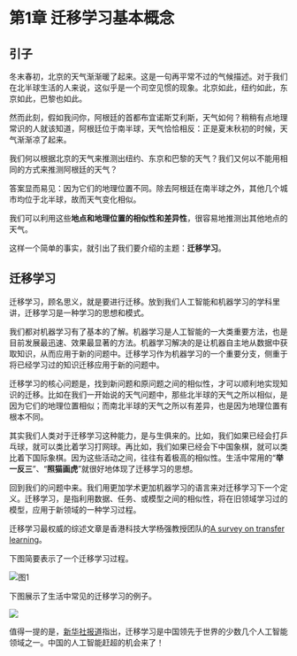 # 第1章 迁移学习基本概念

## 引子

冬末春初，北京的天气渐渐暖了起来。这是一句再平常不过的气候描述。对于我们在北半球生活的人来说，这似乎是一个司空见惯的现象。北京如此，纽约如此，东京如此，巴黎也如此。

然而此刻，假如我问你，阿根廷的首都布宜诺斯艾利斯，天气如何？稍稍有点地理常识的人就该知道，阿根廷位于南半球，天气恰恰相反：正是夏末秋初的时候，天气渐渐凉了起来。

我们何以根据北京的天气来推测出纽约、东京和巴黎的天气？我们又何以不能用相同的方式来推测阿根廷的天气？

答案显而易见：因为它们的地理位置不同。除去阿根廷在南半球之外，其他几个城市均位于北半球，故而天气变化相似。

我们可以利用这些**地点和地理位置的相似性和差异性**，很容易地推测出其他地点的天气。

这样一个简单的事实，就引出了我们要介绍的主题：**迁移学习**。

## 迁移学习

迁移学习，顾名思义，就是要进行迁移。放到我们人工智能和机器学习的学科里讲，迁移学习是一种学习的思想和模式。

我们都对机器学习有了基本的了解。机器学习是人工智能的一大类重要方法，也是目前发展最迅速、效果最显著的方法。机器学习解决的是让机器自主地从数据中获取知识，从而应用于新的问题中。迁移学习作为机器学习的一个重要分支，侧重于将已经学习过的知识迁移应用于新的问题中。

迁移学习的核心问题是，找到新问题和原问题之间的相似性，才可以顺利地实现知识的迁移。比如在我们一开始说的天气问题中，那些北半球的天气之所以相似，是因为它们的地理位置相似；而南北半球的天气之所以有差异，也是因为地理位置有根本不同。

其实我们人类对于迁移学习这种能力，是与生俱来的。比如，我们如果已经会打乒乓球，就可以类比着学习打网球。再比如，我们如果已经会下中国象棋，就可以类比着下国际象棋。因为这些活动之间，往往有着极高的相似性。生活中常用的“**举一反三**”、“**照猫画虎**”就很好地体现了迁移学习的思想。

回到我们的问题中来。我们用更加学术更加机器学习的语言来对迁移学习下一个定义。迁移学习，是指利用数据、任务、或模型之间的相似性，将在旧领域学习过的模型，应用于新领域的一种学习过程。

迁移学习最权威的综述文章是香港科技大学杨强教授团队的[A survey on transfer learning](https://ieeexplore.ieee.org/abstract/document/5288526/)。

下图简要表示了一个迁移学习过程。

![&#x56FE;1](https://raw.githubusercontent.com/jindongwang/transferlearning-tutorial/master/src/figures/png/fig-introduction-transfer.png)

下图展示了生活中常见的迁移学习的例子。

![](https://raw.githubusercontent.com/jindongwang/transferlearning-tutorial/master/src/figures/png/fig-introduction-example.png)

值得一提的是，[新华社报道](https://mp.weixin.qq.com/s?__biz=MjM5ODYzNzAyMQ==&mid=2651933920&idx=1\&sn=ae2866bd12000f1644eae1094497837e)指出，迁移学习是中国领先于世界的少数几个人工智能领域之一。中国的人工智能赶超的机会来了！

